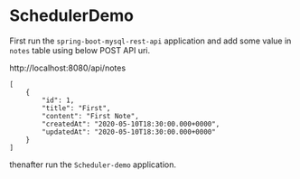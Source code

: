 # SchedulerDemo

First run the `spring-boot-mysql-rest-api` application and add some value in `notes` table using below POST API uri.

http://localhost:8080/api/notes

```
[
    {
        "id": 1,
        "title": "First",
        "content": "First Note",
        "createdAt": "2020-05-10T18:30:00.000+0000",
        "updatedAt": "2020-05-10T18:30:00.000+0000"
    }
]
```

thenafter run the `Scheduler-demo` application.
